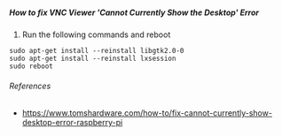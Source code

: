 ##### How to fix VNC Viewer 'Cannot Currently Show the Desktop' Error 
1. Run the following commands and reboot
```shell
sudo apt-get install --reinstall libgtk2.0-0
sudo apt-get install --reinstall lxsession
sudo reboot
```

###### References
- https://www.tomshardware.com/how-to/fix-cannot-currently-show-desktop-error-raspberry-pi